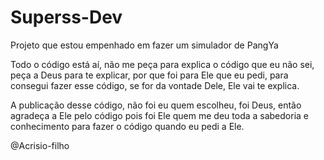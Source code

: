 # Superss-Dev
Projeto que estou empenhado em fazer um simulador de PangYa

Todo o código está aí, não me peça para explica o código que eu não sei, peça a Deus para te explicar, por que foi para Ele que eu pedi, para consegui fazer esse código, se for da vontade Dele, Ele vai te explica.

A publicação desse código, não foi eu quem escolheu, foi Deus, então agradeça a Ele pelo código pois foi Ele quem me deu toda a sabedoria e conhecimento para fazer o código quando eu pedi a Ele.

@Acrisio-filho
